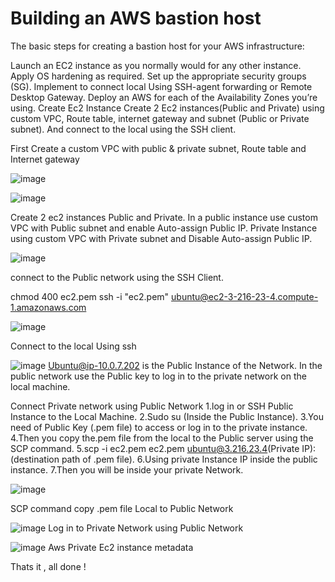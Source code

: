 # Building an AWS bastion host
 The basic steps for creating a bastion host for your AWS infrastructure:

Launch an EC2 instance as you normally would for any other instance.
Apply OS hardening as required.
Set up the appropriate security groups (SG).
Implement to connect local Using SSH-agent forwarding or Remote Desktop Gateway.
Deploy an AWS for each of the Availability Zones you’re using.
Create Ec2 Instance
Create 2 Ec2 instances(Public and Private) using custom VPC, Route table, internet gateway and subnet (Public or Private subnet). And connect to the local using the SSH client.

First Create a custom VPC with public & private subnet, Route table and Internet gateway

![image](https://github.com/haneefmohamed/AWS-Projects/assets/159698808/562ae64e-9e41-48c8-b6cd-4a364c9baf88)

![image](https://github.com/haneefmohamed/AWS-Projects/assets/159698808/86d7095c-ad05-48b0-8f88-a80af7206430)

Create 2 ec2 instances Public and Private. In a public instance use custom VPC with Public subnet and enable Auto-assign Public IP. Private Instance using custom VPC with Private subnet and Disable Auto-assign Public IP.

![image](https://github.com/haneefmohamed/AWS-Projects/assets/159698808/6223b65b-c711-40da-858d-6d0a29009be7)

connect to the Public network using the SSH Client.

chmod 400 ec2.pem
ssh -i "ec2.pem" ubuntu@ec2-3-216-23-4.compute-1.amazonaws.com

![image](https://github.com/haneefmohamed/AWS-Projects/assets/159698808/55b303d6-1f52-4985-b77d-cff5d298f866)

Connect to the local Using ssh

![image](https://github.com/haneefmohamed/AWS-Projects/assets/159698808/9e1f4d12-0adf-435d-97dc-d9a64a8bb8bd)
Ubuntu@ip-10.0.7.202 is the Public Instance of the Network. In the public network use the Public key to log in to the private network on the local machine.

Connect Private network using Public Network
1.log in or SSH Public Instance to the Local Machine.
2.Sudo su (Inside the Public Instance).
3.You need of Public Key (.pem file) to access or log in to the private instance.
4.Then you copy the.pem file from the local to the Public server using the SCP command.
5.scp -i ec2.pem ec2.pem ubuntu@3.216.23.4(Private IP):(destination path of .pem file).
6.Using private Instance IP inside the public instance.
7.Then you will be inside your private Network.

![image](https://github.com/haneefmohamed/AWS-Projects/assets/159698808/ab692799-9936-428e-ba50-912838a91097)

SCP command copy .pem file Local to Public Network

![image](https://github.com/haneefmohamed/AWS-Projects/assets/159698808/e7796280-c3c6-4bd3-80b2-b7f1eac345c3)
Log in to Private Network using Public Network

![image](https://github.com/haneefmohamed/AWS-Projects/assets/159698808/2e2c0fd9-fb20-4fa9-9604-0ac43a3a8b0b)
Aws Private Ec2 instance metadata

Thats it , all done !
